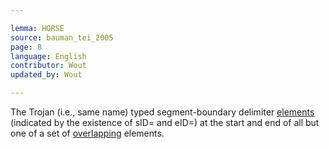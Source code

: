 ```yaml
---

lemma: HORSE
source: bauman_tei_2005
page: 8
language: English
contributor: Wout
updated_by: Wout

---
```


The Trojan (i.e., same name) typed segment-boundary delimiter [elements](element.html) (indicated by the existence of sID= and eID=) at the start and end of all but one of a set of [overlapping](overlap.html) elements.
